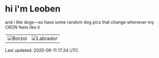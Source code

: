 # hi i'm Leoben

and i like dogs—so have some random dog pics that change whenever my CRON feels like it

|  |  |
|--------|----------|
| ![Borzoi](https://random-dog-vercel.vercel.app/api/random-borzoi?v=1749662676) | ![Labrador](https://random-dog-vercel.vercel.app/api/random-labrador?v=1749662676) |

Last updated: 2025-06-11 17:24 UTC

